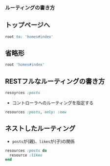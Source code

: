 ### ルーティングの書き方
## トップページへ
```rb
root to: 'homes#index'
```
## 省略形
```rb
root 'homes#index'
```
  
## RESTフルなルーティングの書き方
```rb
resoyrces :posts
``` 
  
- コントローラへのルーティングを指定する
```rb
resources :posts, only: :new
```
  
## ネストしたルーティング
- `posts`が(親)、`likes`が(子)の関係
```rb
resources :posts do
  resource :likes
end
